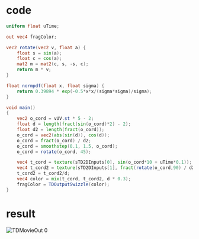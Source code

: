 # code
```glsl
uniform float uTime;

out vec4 fragColor;

vec2 rotate(vec2 v, float a) {
	float s = sin(a);
	float c = cos(a);
	mat2 m = mat2(c, s, -s, c);
	return m * v;
}

float normpdf(float x, float sigma) {
	return 0.39894 * exp(-0.5*x*x/(sigma*sigma)/sigma);
}

void main()
{
	vec2 o_cord = vUV.st * 5 - 2;
	float d = length(fract(sin(o_cord)*2) - 2);
	float d2 = length(fract(o_cord));
	o_cord = vec2(abs(sin(d)), cos(d));
	o_cord = fract(o_cord) / d2;
	o_cord = smoothstep(0.1, 1.5, o_cord);
	o_cord = rotate(o_cord, 45);

	vec4 t_cord = texture(sTD2DInputs[0], sin(o_cord*10 + uTime*0.1));
	vec4 t_cord2 = texture(sTD2DInputs[1], fract(rotate(o_cord,90) / d2));
	t_cord2 = t_cord2/d;
	vec4 color = mix(t_cord, t_cord2, d * 0.3);
	fragColor = TDOutputSwizzle(color);
}
```

# result
![TDMovieOut 0](https://github.com/0dot77/journey-through-glsl/assets/41339932/0b78c381-7857-41ad-a22d-45c967424590)
